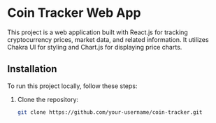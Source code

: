 # Coin Tracker Web App

This project is a web application built with React.js for tracking cryptocurrency prices, market data, and related information. It utilizes Chakra UI for styling and Chart.js for displaying price charts.

## Installation

To run this project locally, follow these steps:

1. Clone the repository:

   ```bash
   git clone https://github.com/your-username/coin-tracker.git
